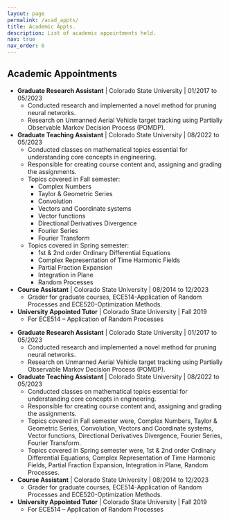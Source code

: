 ```yaml
---
layout: page
permalink: /acad_appts/
title: Academic Appts.
description: List of academic appointments held.
nav: true
nav_order: 6
---
```


<div>
  <h2>Academic Appointments</h2>
  <ul>
    <li>
      <strong>Graduate Research Assistant</strong> | Colorado State University | 01/2017 to 05/2023
      <ul>
        <li>Conducted research and implemented a novel method for pruning neural networks.</li>
        <li>Research on Unmanned Aerial Vehicle target tracking using Partially Observable Markov Decision Process (POMDP).</li>
      </ul>
    </li>
    <li>
      <strong>Graduate Teaching Assistant</strong> | Colorado State University | 08/2022 to 05/2023
      <ul>
        <li>Conducted classes on mathematical topics essential for understanding core concepts in engineering.</li>
        <li>Responsible for creating course content and, assigning and grading the assignments.</li>
        <li>Topics covered in Fall semester:
          <ul>
            <li>Complex Numbers</li>
            <li>Taylor & Geometric Series</li>
            <li>Convolution</li>
            <li>Vectors and Coordinate systems</li>
            <li>Vector functions</li>
            <li>Directional Derivatives Divergence</li>
            <li>Fourier Series</li>
            <li>Fourier Transform</li>
          </ul>
        </li>
        <li>Topics covered in Spring semester:
          <ul>
            <li>1st & 2nd order Ordinary Differential Equations</li>
            <li>Complex Representation of Time Harmonic Fields</li>
            <li>Partial Fraction Expansion</li>
            <li>Integration in Plane</li>
            <li>Random Processes</li>
          </ul>
        </li>
      </ul>
    </li>
    <li>
      <strong>Course Assistant</strong> | Colorado State University | 08/2014 to 12/2023
      <ul>
        <li>Grader for graduate courses, ECE514-Application of Random Processes and ECE520-Optimization Methods.</li>
      </ul>
    </li>
    <li>
      <strong>University Appointed Tutor</strong> | Colorado State University | Fall 2019
      <ul>
        <li>For ECE514 – Application of Random Processes</li>
      </ul>
    </li>
  </ul>
</div>

- **Graduate Research Assistant** | Colorado State University | 01/2017 to 05/2023
  - Conducted research and implemented a novel method for pruning neural networks.
  - Research on Unmanned Aerial Vehicle target tracking using Partially Observable Markov Decision Process (POMDP).
- **Graduate Teaching Assistant** | Colorado State University | 08/2022 to 05/2023
  - Conducted classes on mathematical topics essential for understanding core concepts in engineering.
  - Responsible for creating course content and, assigning and grading the assignments.
  - Topics covered in Fall semester were, Complex Numbers, Taylor & Geometric Series, Convolution, Vectors and Coordinate systems, Vector functions, Directional Derivatives Divergence, Fourier Series, Fourier Transform.
  - Topics covered in Spring semester were, 1st & 2nd order Ordinary Differential Equations, Complex Representation of Time Harmonic Fields, Partial Fraction Expansion, Integration in Plane, Random Processes.
- **Course Assistant** | Colorado State University | 08/2014 to 12/2023
  - Grader for graduate courses, ECE514-Application of Random Processes and ECE520-Optimization Methods.
- **University Appointed Tutor** | Colorado State University | Fall 2019
  - For ECE514 – Application of Random Processes
